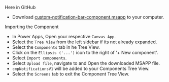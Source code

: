 Here in GitHub
- Download [custom-notification-bar-component.msapp](https://github.com/ohthreesixtyfive/power-apps/blob/main/samples/custom-notification-bar-component/custom-notification-bar-component-v1.msapp) to your computer.

Importing the Component
- In Power Apps, Open your respective ` Canvas App `.
- Select the ` Tree View ` from the left sidebar if its not already expanded.
- Select the ` Components ` tab in he Tree View.
- Click on the ` Ellipsis ('...') ` icon to the right of '+ New component'.
- Select ` Import components `.
- Select ` Upload file `, navigate to and Open the downloaded MSAPP file.
- ` cmpNotificationsV1 ` will be added to your Components Tree View.
- Select the ` Screens ` tab to exit the Component Tree View.
